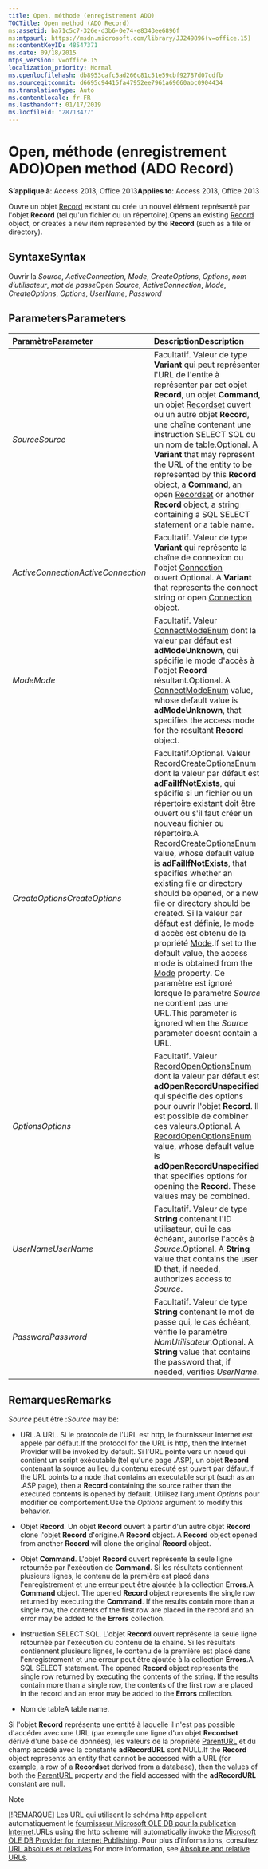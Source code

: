 ```yaml
---
title: Open, méthode (enregistrement ADO)
TOCTitle: Open method (ADO Record)
ms:assetid: ba71c5c7-326e-d3b6-0e74-e8343ee6896f
ms:mtpsurl: https://msdn.microsoft.com/library/JJ249896(v=office.15)
ms:contentKeyID: 48547371
ms.date: 09/18/2015
mtps_version: v=office.15
localization_priority: Normal
ms.openlocfilehash: db8953cafc5ad266c81c51e59cbf92787d07cdfb
ms.sourcegitcommit: d6695c94415fa47952ee7961a69660abc0904434
ms.translationtype: Auto
ms.contentlocale: fr-FR
ms.lasthandoff: 01/17/2019
ms.locfileid: "28713477"
---
```

# <a name="open-method-ado-record"></a><span data-ttu-id="5c5bf-102">Open, méthode (enregistrement ADO)</span><span class="sxs-lookup"><span data-stu-id="5c5bf-102">Open method (ADO Record)</span></span>

<span data-ttu-id="5c5bf-103">**S’applique à**: Access 2013, Office 2013</span><span class="sxs-lookup"><span data-stu-id="5c5bf-103">**Applies to**: Access 2013, Office 2013</span></span>

<span data-ttu-id="5c5bf-104">Ouvre un objet [Record](record-object-ado.md) existant ou crée un nouvel élément représenté par l'objet **Record** (tel qu'un fichier ou un répertoire).</span><span class="sxs-lookup"><span data-stu-id="5c5bf-104">Opens an existing [Record](record-object-ado.md) object, or creates a new item represented by the **Record** (such as a file or directory).</span></span>

## <a name="syntax"></a><span data-ttu-id="5c5bf-105">Syntaxe</span><span class="sxs-lookup"><span data-stu-id="5c5bf-105">Syntax</span></span>

<span data-ttu-id="5c5bf-106">Ouvrir la *Source*, *ActiveConnection*, *Mode*, *CreateOptions*, *Options*, *nom d’utilisateur*, *mot de passe*</span><span class="sxs-lookup"><span data-stu-id="5c5bf-106">Open *Source*, *ActiveConnection*, *Mode*, *CreateOptions*, *Options*, *UserName*, *Password*</span></span>

## <a name="parameters"></a><span data-ttu-id="5c5bf-107">Parameters</span><span class="sxs-lookup"><span data-stu-id="5c5bf-107">Parameters</span></span>

|<span data-ttu-id="5c5bf-108">Paramètre</span><span class="sxs-lookup"><span data-stu-id="5c5bf-108">Parameter</span></span>|<span data-ttu-id="5c5bf-109">Description</span><span class="sxs-lookup"><span data-stu-id="5c5bf-109">Description</span></span>|
|:--------|:----------|
|<span data-ttu-id="5c5bf-110">*Source*</span><span class="sxs-lookup"><span data-stu-id="5c5bf-110">*Source*</span></span> |<span data-ttu-id="5c5bf-p101">Facultatif. Valeur de type **Variant** qui peut représenter l'URL de l'entité à représenter par cet objet **Record**, un objet **Command**, un objet [Recordset](recordset-object-ado.md) ouvert ou un autre objet **Record**, une chaîne contenant une instruction SELECT SQL ou un nom de table.</span><span class="sxs-lookup"><span data-stu-id="5c5bf-p101">Optional. A **Variant** that may represent the URL of the entity to be represented by this **Record** object, a **Command**, an open [Recordset](recordset-object-ado.md) or another **Record** object, a string containing a SQL SELECT statement or a table name.</span></span>|
|<span data-ttu-id="5c5bf-113">*ActiveConnection*</span><span class="sxs-lookup"><span data-stu-id="5c5bf-113">*ActiveConnection*</span></span> | <span data-ttu-id="5c5bf-p102">Facultatif. Valeur de type **Variant** qui représente la chaîne de connexion ou l'objet [Connection](connection-object-ado.md) ouvert.</span><span class="sxs-lookup"><span data-stu-id="5c5bf-p102">Optional. A **Variant** that represents the connect string or open [Connection](connection-object-ado.md) object.</span></span>|
|<span data-ttu-id="5c5bf-116">*Mode*</span><span class="sxs-lookup"><span data-stu-id="5c5bf-116">*Mode*</span></span> |<span data-ttu-id="5c5bf-p103">Facultatif. Valeur [ConnectModeEnum](connectmodeenum.md) dont la valeur par défaut est **adModeUnknown**, qui spécifie le mode d'accès à l'objet **Record** résultant.</span><span class="sxs-lookup"><span data-stu-id="5c5bf-p103">Optional. A [ConnectModeEnum](connectmodeenum.md) value, whose default value is **adModeUnknown**, that specifies the access mode for the resultant **Record** object.</span></span>|
|<span data-ttu-id="5c5bf-119">*CreateOptions*</span><span class="sxs-lookup"><span data-stu-id="5c5bf-119">*CreateOptions*</span></span> |<span data-ttu-id="5c5bf-120">Facultatif.</span><span class="sxs-lookup"><span data-stu-id="5c5bf-120">Optional.</span></span> <span data-ttu-id="5c5bf-121">Valeur [RecordCreateOptionsEnum](recordcreateoptionsenum.md) dont la valeur par défaut est **adFailIfNotExists**, qui spécifie si un fichier ou un répertoire existant doit être ouvert ou s'il faut créer un nouveau fichier ou répertoire.</span><span class="sxs-lookup"><span data-stu-id="5c5bf-121">A [RecordCreateOptionsEnum](recordcreateoptionsenum.md) value, whose default value is **adFailIfNotExists**, that specifies whether an existing file or directory should be opened, or a new file or directory should be created.</span></span> <span data-ttu-id="5c5bf-122">Si la valeur par défaut est définie, le mode d'accès est obtenu de la propriété [Mode](mode-property-ado.md).</span><span class="sxs-lookup"><span data-stu-id="5c5bf-122">If set to the default value, the access mode is obtained from the [Mode](mode-property-ado.md) property.</span></span> <span data-ttu-id="5c5bf-123">Ce paramètre est ignoré lorsque le paramètre *Source* ne contient pas une URL.</span><span class="sxs-lookup"><span data-stu-id="5c5bf-123">This parameter is ignored when the *Source* parameter doesnt contain a URL.</span></span>|
|<span data-ttu-id="5c5bf-124">*Options*</span><span class="sxs-lookup"><span data-stu-id="5c5bf-124">*Options*</span></span> |<span data-ttu-id="5c5bf-p105">Facultatif. Valeur [RecordOpenOptionsEnum](recordopenoptionsenum.md) dont la valeur par défaut est **adOpenRecordUnspecified**, qui spécifie des options pour ouvrir l'objet **Record**. Il est possible de combiner ces valeurs.</span><span class="sxs-lookup"><span data-stu-id="5c5bf-p105">Optional. A [RecordOpenOptionsEnum](recordopenoptionsenum.md) value, whose default value is **adOpenRecordUnspecified**, that specifies options for opening the **Record**. These values may be combined.</span></span>|
|<span data-ttu-id="5c5bf-128">*UserName*</span><span class="sxs-lookup"><span data-stu-id="5c5bf-128">*UserName*</span></span> |<span data-ttu-id="5c5bf-p106">Facultatif. Valeur de type **String** contenant l'ID utilisateur, qui le cas échéant, autorise l'accès à *Source*.</span><span class="sxs-lookup"><span data-stu-id="5c5bf-p106">Optional. A **String** value that contains the user ID that, if needed, authorizes access to *Source*.</span></span>|
|<span data-ttu-id="5c5bf-131">*Password*</span><span class="sxs-lookup"><span data-stu-id="5c5bf-131">*Password*</span></span> |<span data-ttu-id="5c5bf-p107">Facultatif. Valeur de type **String** contenant le mot de passe qui, le cas échéant, vérifie le paramètre *NomUtilisateur*.</span><span class="sxs-lookup"><span data-stu-id="5c5bf-p107">Optional. A **String** value that contains the password that, if needed, verifies *UserName*.</span></span>|

## <a name="remarks"></a><span data-ttu-id="5c5bf-134">Remarques</span><span class="sxs-lookup"><span data-stu-id="5c5bf-134">Remarks</span></span>

<span data-ttu-id="5c5bf-135">*Source* peut être :</span><span class="sxs-lookup"><span data-stu-id="5c5bf-135">*Source* may be:</span></span>

- <span data-ttu-id="5c5bf-136">URL.</span><span class="sxs-lookup"><span data-stu-id="5c5bf-136">A URL.</span></span> <span data-ttu-id="5c5bf-137">Si le protocole de l'URL est http, le fournisseur Internet est appelé par défaut.</span><span class="sxs-lookup"><span data-stu-id="5c5bf-137">If the protocol for the URL is http, then the Internet Provider will be invoked by default.</span></span> <span data-ttu-id="5c5bf-138">Si l'URL pointe vers un nœud qui contient un script exécutable (tel qu'une page .ASP), un objet **Record** contenant la source au lieu du contenu exécuté est ouvert par défaut.</span><span class="sxs-lookup"><span data-stu-id="5c5bf-138">If the URL points to a node that contains an executable script (such as an .ASP page), then a **Record** containing the source rather than the executed contents is opened by default.</span></span> <span data-ttu-id="5c5bf-139">Utilisez l’argument *Options* pour modifier ce comportement.</span><span class="sxs-lookup"><span data-stu-id="5c5bf-139">Use the *Options* argument to modify this behavior.</span></span>

- <span data-ttu-id="5c5bf-p109">Objet **Record**. Un objet **Record** ouvert à partir d'un autre objet **Record** clone l'objet **Record** d'origine.</span><span class="sxs-lookup"><span data-stu-id="5c5bf-p109">A **Record** object. A **Record** object opened from another **Record** will clone the original **Record** object.</span></span>

- <span data-ttu-id="5c5bf-p110">Objet **Command**. L'objet **Record** ouvert représente la seule ligne retournée par l'exécution de **Command**. Si les résultats contiennent plusieurs lignes, le contenu de la première est placé dans l'enregistrement et une erreur peut être ajoutée à la collection **Errors**.</span><span class="sxs-lookup"><span data-stu-id="5c5bf-p110">A **Command** object. The opened **Record** object represents the single row returned by executing the **Command**. If the results contain more than a single row, the contents of the first row are placed in the record and an error may be added to the **Errors** collection.</span></span>

- <span data-ttu-id="5c5bf-p111">Instruction SELECT SQL. L'objet **Record** ouvert représente la seule ligne retournée par l'exécution du contenu de la chaîne. Si les résultats contiennent plusieurs lignes, le contenu de la première est placé dans l'enregistrement et une erreur peut être ajoutée à la collection **Errors**.</span><span class="sxs-lookup"><span data-stu-id="5c5bf-p111">A SQL SELECT statement. The opened **Record** object represents the single row returned by executing the contents of the string. If the results contain more than a single row, the contents of the first row are placed in the record and an error may be added to the **Errors** collection.</span></span>

- <span data-ttu-id="5c5bf-148">Nom de table</span><span class="sxs-lookup"><span data-stu-id="5c5bf-148">A table name.</span></span>

<span data-ttu-id="5c5bf-149">Si l'objet **Record** représente une entité à laquelle il n'est pas possible d'accéder avec une URL (par exemple une ligne d'un objet **Recordset** dérivé d'une base de données), les valeurs de la propriété [ParentURL](parenturl-property-ado.md) et du champ accédé avec la constante **adRecordURL** sont NULL.</span><span class="sxs-lookup"><span data-stu-id="5c5bf-149">If the **Record** object represents an entity that cannot be accessed with a URL (for example, a row of a **Recordset** derived from a database), then the values of both the [ParentURL](parenturl-property-ado.md) property and the field accessed with the **adRecordURL** constant are null.</span></span>

> [!NOTE]
> <span data-ttu-id="5c5bf-150">[!REMARQUE] Les URL qui utilisent le schéma http appellent automatiquement le [fournisseur Microsoft OLE DB pour la publication Internet](microsoft-ole-db-provider-for-internet-publishing.md).</span><span class="sxs-lookup"><span data-stu-id="5c5bf-150">URLs using the http scheme will automatically invoke the [Microsoft OLE DB Provider for Internet Publishing](microsoft-ole-db-provider-for-internet-publishing.md).</span></span> <span data-ttu-id="5c5bf-151">Pour plus d’informations, consultez [URL absolues et relatives](absolute-and-relative-urls.md).</span><span class="sxs-lookup"><span data-stu-id="5c5bf-151">For more information, see [Absolute and relative URLs](absolute-and-relative-urls.md).</span></span>


